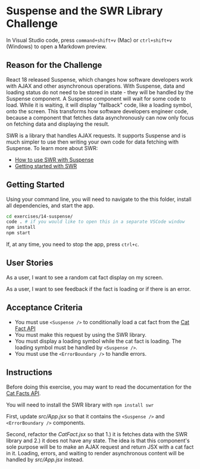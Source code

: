 # Suspense and the SWR Library Challenge

In Visual Studio code, press `command+shift+v` (Mac) or `ctrl+shift+v` (Windows) to open a Markdown preview.

## Reason for the Challenge

React 18 released Suspense, which changes how software developers work with AJAX and other asynchronous operations. With Suspense, data and loading status do not need to be stored in state - they will be handled by the Suspense component. A Suspense component will wait for some code to load. While it is waiting, it will display "fallback" code, like a loading symbol, onto the screen. This transforms how software developers engineer code, because a component that fetches data asynchronously can now only focus on fetching data and displaying the result.

SWR is a library that handles AJAX requests. It supports Suspense and is much simpler to use then writing your own code for data fetching with Suspense. To learn more about SWR:

- [How to use SWR with Suspense](https://swr.vercel.app/docs/suspense)
- [Getting started with SWR](https://swr.vercel.app/docs/getting-started)

## Getting Started

Using your command line, you will need to navigate to the this folder, install all dependencies, and start the app.

```bash
cd exercises/14-suspense/
code . # if you would like to open this in a separate VSCode window
npm install
npm start
```

If, at any time, you need to stop the app, press `ctrl+c`.

## User Stories

As a user, I want to see a random cat fact display on my screen.

As a user, I want to see feedback if the fact is loading or if there is an error.

## Acceptance Criteria

- You must use `<Suspense />` to conditionally load a cat fact from the [Cat Fact API](https://catfact.ninja/)
- You must make this request by using the SWR library.
- You must display a loading symbol while the cat fact is loading. The loading symbol must be handled by `<Suspense />`.
- You must use the `<ErrorBoundary />` to handle errors.

## Instructions

Before doing this exercise, you may want to read the documentation for the [Cat Facts API](https://catfact.ninja/).

You will need to install the SWR library with `npm install swr`

First, update _src/App.jsx_ so that it contains the `<Suspense />` and `<ErrorBoundary />` components.

Second, refactor the _CatFact.jsx_ so that 1.) it is fetches data with the SWR library and 2.) it does not have any state. The idea is that this component's sole purpose will be to make an AJAX request and return JSX with a cat fact in it. Loading, errors, and waiting to render asynchronous content will be handled by _src/App.jsx_ instead.
